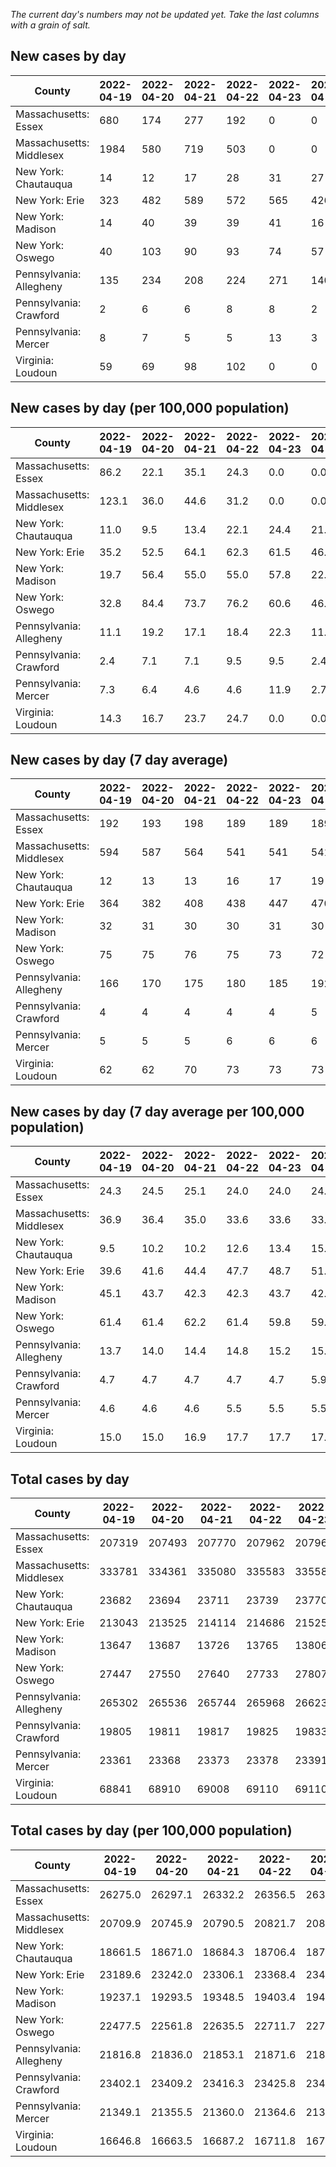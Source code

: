 _The current day's numbers may not be updated yet. Take the last columns with a grain of salt._
## New cases by day

| County | 2022-04-19 | 2022-04-20 | 2022-04-21 | 2022-04-22 | 2022-04-23 | 2022-04-24 | 2022-04-25 |
| --- | --- | --- | --- | --- | --- | --- | --- |
| Massachusetts: Essex | 680 | 174 | 277 | 192 | 0 | 0 |  |
| Massachusetts: Middlesex | 1984 | 580 | 719 | 503 | 0 | 0 |  |
| New York: Chautauqua | 14 | 12 | 17 | 28 | 31 | 27 |  |
| New York: Erie | 323 | 482 | 589 | 572 | 565 | 426 |  |
| New York: Madison | 14 | 40 | 39 | 39 | 41 | 16 |  |
| New York: Oswego | 40 | 103 | 90 | 93 | 74 | 57 |  |
| Pennsylvania: Allegheny | 135 | 234 | 208 | 224 | 271 | 140 |  |
| Pennsylvania: Crawford | 2 | 6 | 6 | 8 | 8 | 2 |  |
| Pennsylvania: Mercer | 8 | 7 | 5 | 5 | 13 | 3 |  |
| Virginia: Loudoun | 59 | 69 | 98 | 102 | 0 | 0 |  |

## New cases by day (per 100,000 population)

| County | 2022-04-19 | 2022-04-20 | 2022-04-21 | 2022-04-22 | 2022-04-23 | 2022-04-24 | 2022-04-25 |
| --- | --- | --- | --- | --- | --- | --- | --- |
| Massachusetts: Essex | 86.2 | 22.1 | 35.1 | 24.3 | 0.0 | 0.0 |  |
| Massachusetts: Middlesex | 123.1 | 36.0 | 44.6 | 31.2 | 0.0 | 0.0 |  |
| New York: Chautauqua | 11.0 | 9.5 | 13.4 | 22.1 | 24.4 | 21.3 |  |
| New York: Erie | 35.2 | 52.5 | 64.1 | 62.3 | 61.5 | 46.4 |  |
| New York: Madison | 19.7 | 56.4 | 55.0 | 55.0 | 57.8 | 22.6 |  |
| New York: Oswego | 32.8 | 84.4 | 73.7 | 76.2 | 60.6 | 46.7 |  |
| Pennsylvania: Allegheny | 11.1 | 19.2 | 17.1 | 18.4 | 22.3 | 11.5 |  |
| Pennsylvania: Crawford | 2.4 | 7.1 | 7.1 | 9.5 | 9.5 | 2.4 |  |
| Pennsylvania: Mercer | 7.3 | 6.4 | 4.6 | 4.6 | 11.9 | 2.7 |  |
| Virginia: Loudoun | 14.3 | 16.7 | 23.7 | 24.7 | 0.0 | 0.0 |  |

## New cases by day (7 day average)

| County | 2022-04-19 | 2022-04-20 | 2022-04-21 | 2022-04-22 | 2022-04-23 | 2022-04-24 | 2022-04-25 |
| --- | --- | --- | --- | --- | --- | --- | --- |
| Massachusetts: Essex | 192 | 193 | 198 | 189 | 189 | 189 |  |
| Massachusetts: Middlesex | 594 | 587 | 564 | 541 | 541 | 541 |  |
| New York: Chautauqua | 12 | 13 | 13 | 16 | 17 | 19 |  |
| New York: Erie | 364 | 382 | 408 | 438 | 447 | 470 |  |
| New York: Madison | 32 | 31 | 30 | 30 | 31 | 30 |  |
| New York: Oswego | 75 | 75 | 76 | 75 | 73 | 72 |  |
| Pennsylvania: Allegheny | 166 | 170 | 175 | 180 | 185 | 192 |  |
| Pennsylvania: Crawford | 4 | 4 | 4 | 4 | 4 | 5 |  |
| Pennsylvania: Mercer | 5 | 5 | 5 | 6 | 6 | 6 |  |
| Virginia: Loudoun | 62 | 62 | 70 | 73 | 73 | 73 |  |

## New cases by day (7 day average per 100,000 population)

| County | 2022-04-19 | 2022-04-20 | 2022-04-21 | 2022-04-22 | 2022-04-23 | 2022-04-24 | 2022-04-25 |
| --- | --- | --- | --- | --- | --- | --- | --- |
| Massachusetts: Essex | 24.3 | 24.5 | 25.1 | 24.0 | 24.0 | 24.0 |  |
| Massachusetts: Middlesex | 36.9 | 36.4 | 35.0 | 33.6 | 33.6 | 33.6 |  |
| New York: Chautauqua | 9.5 | 10.2 | 10.2 | 12.6 | 13.4 | 15.0 |  |
| New York: Erie | 39.6 | 41.6 | 44.4 | 47.7 | 48.7 | 51.2 |  |
| New York: Madison | 45.1 | 43.7 | 42.3 | 42.3 | 43.7 | 42.3 |  |
| New York: Oswego | 61.4 | 61.4 | 62.2 | 61.4 | 59.8 | 59.0 |  |
| Pennsylvania: Allegheny | 13.7 | 14.0 | 14.4 | 14.8 | 15.2 | 15.8 |  |
| Pennsylvania: Crawford | 4.7 | 4.7 | 4.7 | 4.7 | 4.7 | 5.9 |  |
| Pennsylvania: Mercer | 4.6 | 4.6 | 4.6 | 5.5 | 5.5 | 5.5 |  |
| Virginia: Loudoun | 15.0 | 15.0 | 16.9 | 17.7 | 17.7 | 17.7 |  |

## Total cases by day

| County | 2022-04-19 | 2022-04-20 | 2022-04-21 | 2022-04-22 | 2022-04-23 | 2022-04-24 | 2022-04-25 |
| --- | --- | --- | --- | --- | --- | --- | --- |
| Massachusetts: Essex | 207319 | 207493 | 207770 | 207962 | 207962 | 207962 |  |
| Massachusetts: Middlesex | 333781 | 334361 | 335080 | 335583 | 335583 | 335583 |  |
| New York: Chautauqua | 23682 | 23694 | 23711 | 23739 | 23770 | 23797 |  |
| New York: Erie | 213043 | 213525 | 214114 | 214686 | 215251 | 215677 |  |
| New York: Madison | 13647 | 13687 | 13726 | 13765 | 13806 | 13822 |  |
| New York: Oswego | 27447 | 27550 | 27640 | 27733 | 27807 | 27864 |  |
| Pennsylvania: Allegheny | 265302 | 265536 | 265744 | 265968 | 266239 | 266379 |  |
| Pennsylvania: Crawford | 19805 | 19811 | 19817 | 19825 | 19833 | 19835 |  |
| Pennsylvania: Mercer | 23361 | 23368 | 23373 | 23378 | 23391 | 23394 |  |
| Virginia: Loudoun | 68841 | 68910 | 69008 | 69110 | 69110 | 69110 |  |

## Total cases by day (per 100,000 population)

| County | 2022-04-19 | 2022-04-20 | 2022-04-21 | 2022-04-22 | 2022-04-23 | 2022-04-24 | 2022-04-25 |
| --- | --- | --- | --- | --- | --- | --- | --- |
| Massachusetts: Essex | 26275.0 | 26297.1 | 26332.2 | 26356.5 | 26356.5 | 26356.5 |  |
| Massachusetts: Middlesex | 20709.9 | 20745.9 | 20790.5 | 20821.7 | 20821.7 | 20821.7 |  |
| New York: Chautauqua | 18661.5 | 18671.0 | 18684.3 | 18706.4 | 18730.8 | 18752.1 |  |
| New York: Erie | 23189.6 | 23242.0 | 23306.1 | 23368.4 | 23429.9 | 23476.3 |  |
| New York: Madison | 19237.1 | 19293.5 | 19348.5 | 19403.4 | 19461.2 | 19483.8 |  |
| New York: Oswego | 22477.5 | 22561.8 | 22635.5 | 22711.7 | 22772.3 | 22819.0 |  |
| Pennsylvania: Allegheny | 21816.8 | 21836.0 | 21853.1 | 21871.6 | 21893.8 | 21905.4 |  |
| Pennsylvania: Crawford | 23402.1 | 23409.2 | 23416.3 | 23425.8 | 23435.2 | 23437.6 |  |
| Pennsylvania: Mercer | 21349.1 | 21355.5 | 21360.0 | 21364.6 | 21376.5 | 21379.2 |  |
| Virginia: Loudoun | 16646.8 | 16663.5 | 16687.2 | 16711.8 | 16711.8 | 16711.8 |  |
